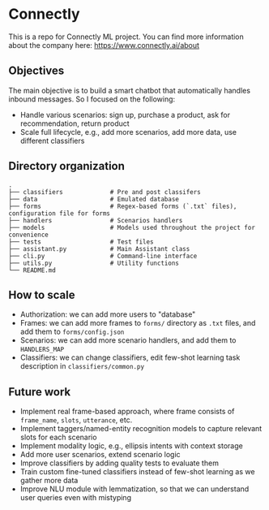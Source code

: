 # Connectly

This is a repo for Connectly ML project. You can find more information about the company here: https://www.connectly.ai/about

## Objectives

The main objective is to build a smart chatbot that automatically handles inbound messages. So I focused on the following:

- Handle various scenarios: sign up, purchase a product, ask for recommendation, return product
- Scale full lifecycle, e.g., add more scenarios, add more data, use different classifiers

## Directory organization
    .
    ├── classifiers             # Pre and post classifers
    ├── data                    # Emulated database
    ├── forms                   # Regex-based forms (`.txt` files), configuration file for forms
    ├── handlers                # Scenarios handlers
    ├── models                  # Models used throughout the project for convenience
    ├── tests                   # Test files
    ├── assistant.py            # Main Assistant class
    ├── cli.py                  # Command-line interface
    ├── utils.py                # Utility functions
    └── README.md

## How to scale

- Authorization: we can add more users to "database"
- Frames: we can add more frames to `forms/` directory as `.txt` files, and add them to `forms/config.json`
- Scenarios: we can add more scenario handlers, and add them to `HANDLERS_MAP`
- Classifiers: we can change classifiers, edit few-shot learning task description in `classifiers/common.py`

## Future work

- Implement real frame-based approach, where frame consists of `frame_name`, `slots`, `utterance`, etc.
- Implement taggers/named-entity recognition models to capture relevant slots for each scenario
- Implement modality logic, e.g., ellipsis intents with context storage
- Add more user scenarios, extend scenario logic
- Improve classifiers by adding quality tests to evaluate them
- Train custom fine-tuned classifiers instead of few-shot learning as we gather more data
- Improve NLU module with lemmatization, so that we can understand user queries even with mistyping
